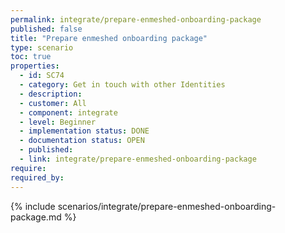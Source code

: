 ```yaml
---
permalink: integrate/prepare-enmeshed-onboarding-package
published: false
title: "Prepare enmeshed onboarding package"
type: scenario
toc: true
properties:
  - id: SC74
  - category: Get in touch with other Identities
  - description:
  - customer: All
  - component: integrate
  - level: Beginner
  - implementation status: DONE
  - documentation status: OPEN
  - published:
  - link: integrate/prepare-enmeshed-onboarding-package
require:
required_by:
---
```


{% include scenarios/integrate/prepare-enmeshed-onboarding-package.md %}
